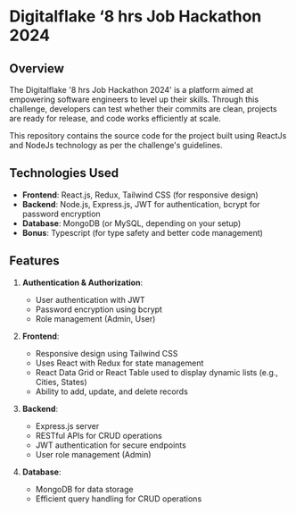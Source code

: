 # Digitalflake ‘8 hrs Job Hackathon 2024

## Overview

The Digitalflake '8 hrs Job Hackathon 2024' is a platform aimed at empowering software engineers to level up their skills. Through this challenge, developers can test whether their commits are clean, projects are ready for release, and code works efficiently at scale.


This repository contains the source code for the project built using ReactJs and NodeJs technology as per the challenge's guidelines.


## Technologies Used

- **Frontend**: React.js, Redux, Tailwind CSS (for responsive design)
- **Backend**: Node.js, Express.js, JWT for authentication, bcrypt for password encryption
- **Database**: MongoDB (or MySQL, depending on your setup)
- **Bonus**: Typescript (for type safety and better code management)

## Features

1. **Authentication & Authorization**: 
   - User authentication with JWT
   - Password encryption using bcrypt
   - Role management (Admin, User)

2. **Frontend**:
   - Responsive design using Tailwind CSS
   - Uses React with Redux for state management
   - React Data Grid or React Table used to display dynamic lists (e.g., Cities, States)
   - Ability to add, update, and delete records

3. **Backend**:
   - Express.js server
   - RESTful APIs for CRUD operations
   - JWT authentication for secure endpoints
   - User role management (Admin)

4. **Database**:
   - MongoDB  for data storage
   - Efficient query handling for CRUD operations

